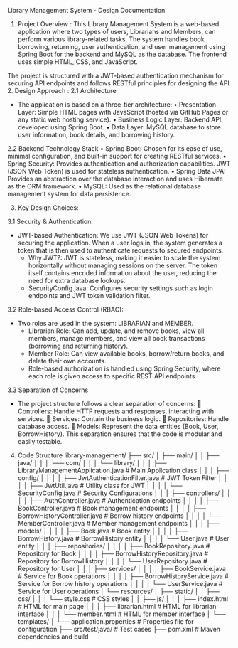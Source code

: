 Library Management System - Design Documentation
1. Project Overview :
This Library Management System is a web-based application where two types of users, Librarians and Members, can perform various library-related tasks. The system handles book borrowing, returning, user authentication, and user management using Spring Boot for the backend and MySQL  as the database. The frontend uses simple HTML, CSS, and JavaScript.

The project is structured with a JWT-based authentication mechanism for securing API endpoints and follows RESTful principles for designing the API.
2. Design Approach :
2.1 Architecture
- The application is based on a three-tier architecture:
•	Presentation Layer: Simple HTML pages with JavaScript (hosted via GitHub Pages or any static web hosting service).
•	Business Logic Layer: Backend API developed using Spring Boot.
•	Data Layer: MySQL database to store user information, book details, and borrowing history.

2.2 Backend Technology Stack
•	Spring Boot: Chosen for its ease of use, minimal configuration, and built-in support for creating RESTful services.
•	Spring Security: Provides authentication and authorization capabilities. JWT (JSON Web Token) is used for stateless authentication.
•	Spring Data JPA: Provides an abstraction over the database interaction and uses Hibernate as the ORM framework.
•	MySQL: Used as the relational database management system for data persistence.

 3. Key Design Choices:

3.1 Security & Authentication:
- JWT-based Authentication: We use JWT (JSON Web Tokens) for securing the application. When a user logs in, the system generates a token that is then used to authenticate requests to secured endpoints.
  - Why JWT?: JWT is stateless, making it easier to scale the system horizontally without managing sessions on the server. The token itself contains encoded information about the user, reducing the need for extra database lookups.
  - SecurityConfig.java: Configures security settings such as login endpoints and JWT token validation filter.

3.2 Role-based Access Control (RBAC):
- Two roles are used in the system: LIBRARIAN and MEMBER.
  - Librarian Role: Can add, update, and remove books, view all members, manage members, and view all book transactions (borrowing and returning history).
  - Member Role: Can view available books, borrow/return books, and delete their own accounts.
  - Role-based authorization is handled using Spring Security, where each role is given access to specific REST API endpoints.

 3.3 Separation of Concerns
- The project structure follows a clear separation of concerns:
	Controllers: Handle HTTP requests and responses, interacting with services.
	Services: Contain the business logic.
	Repositories: Handle database access.
	Models: Represent the data entities (Book, User, BorrowHistory).
  This separation ensures that the code is modular and easily testable.


4. Code Structure
library-management/
├── src/
│   ├── main/
│   │   ├── java/
│   │   │   └── com/
│   │   │       └── library/
│   │   │           ├── LibraryManagementApplication.java  # Main Application class
│   │   │           ├── config/
│   │   │           │   ├── JwtAuthenticationFilter.java  # JWT Token Filter
│   │   │           │   ├── JwtUtil.java  # Utility class for JWT
│   │   │           │   └── SecurityConfig.java  # Security Configurations
│   │   │           ├── controllers/
│   │   │           │   ├── AuthController.java  # Authentication endpoints
│   │   │           │   ├── BookController.java  # Book management endpoints
│   │   │           │   ├── BorrowHistoryController.java  # Borrow history endpoints
│   │   │           │   └── MemberController.java  # Member management endpoints
│   │   │           ├── models/
│   │   │           │   ├── Book.java  # Book entity
│   │   │           │   ├── BorrowHistory.java  # BorrowHistory entity
│   │   │           │   └── User.java  # User entity
│   │   │           ├── repositories/
│   │   │           │   ├── BookRepository.java  # Repository for Book
│   │   │           │   ├── BorrowHistoryRepository.java  # Repository for BorrowHistory
│   │   │           │   └── UserRepository.java  # Repository for User
│   │   │           ├── services/
│   │   │           │   ├── BookService.java  # Service for Book operations
│   │   │           │   ├── BorrowHistoryService.java  # Service for Borrow history operations
│   │   │           │   └── UserService.java  # Service for User operations
│   └── resources/
│       ├── static/
│       │   ├── css/
│       │   │   └── style.css  # CSS styles
│       │   ├── js/
│       │   │   ├── index.html  # HTML for main page
│       │   │   ├── librarian.html  # HTML for librarian interface
│       │   │   └── member.html  # HTML for member interface
│       └── templates/
│           └── application.properties  # Properties file for configuration
├── src/test/java/ # Test cases
├── pom.xml  # Maven dependencies and build


